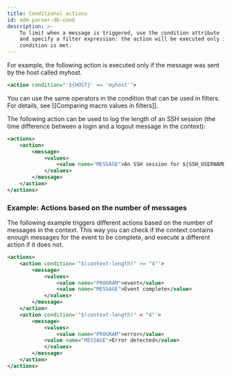 ```yaml
---
title: Conditional actions
id: adm-parser-db-cond
description: >-
    To limit when a message is triggered, use the condition attribute
    and specify a filter expression: the action will be executed only if the
    condition is met. 
---
```


For example, the following action is executed only if
the message was sent by the host called myhost.

```xml
<action condition="'${HOST}' == 'myhost'">
```

You can use the same operators in the condition that can be used in
filters. For details, see [[Comparing macro values in filters]].

The following action can be used to log the length of an SSH session
(the time difference between a login and a logout message in the
context):

```xml
<actions>
    <action>
        <message>
            <values>
                <value name="MESSAGE">An SSH session for ${SSH_USERNAME}@1 from ${SSH_CLIENT_ADDRESS}@2 closed. Session lasted from ${DATE}@2 ${DATE} </value>
            </values>
        </message>
    </action>
</actions>
```

### Example: Actions based on the number of messages

The following example triggers different actions based on the number of
messages in the context. This way you can check if the context contains
enough messages for the event to be complete, and execute a different
action if it does not.

```xml
<actions>
    <action condition='"$(context-length)" >= "4"'>
        <message>
            <values>
                <value name="PROGRAM">event</value>
                <value name="MESSAGE">Event complete</value>
            </values>
        </message>
    </action>
    <action condition='"$(context-length)" < "4"'>
        <message>
            <values>
                <value name="PROGRAM">error</value>
            <value name="MESSAGE">Error detected</value>
            </values>
        </message>
    </action>
</actions>
```
